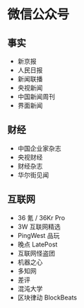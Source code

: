 # 微信公众号

## 事实

- 新京报
- 人民日报
- 新闻联播
- 央视新闻
- 中国新闻周刊
- 界面新闻

## 财经

- 中国企业家杂志
- 央视财经
- 财经杂志
- 华尔街见闻

## 互联网

- 36 氪 / 36Kr Pro
- 3W 互联网精选
- PingWest 品玩
- 晚点 LatePost
- 互联网怪盗团
- 机器之心
- 多知网
- 差评
- 混沌大学
- 区块律动 BlockBeats
